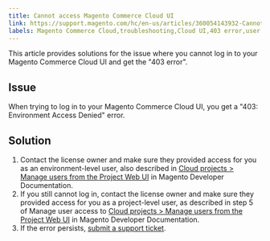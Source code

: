 ```yaml
---
title: Cannot access Magento Commerce Cloud UI
link: https://support.magento.com/hc/en-us/articles/360054143932-Cannot-access-Magento-Commerce-Cloud-UI
labels: Magento Commerce Cloud,troubleshooting,Cloud UI,403 error,user access
---
```


This article provides solutions for the issue where you cannot log in to your Magento Commerce Cloud UI and get the "403 error".

## Issue

When trying to log in to your Magento Commerce Cloud UI, you get a "403: Environment Access Denied" error. 

## Solution

1. Сontact the license owner and make sure they provided access for you as an environment-level user, also described in [Cloud projects > Manage users from the Project Web UI](https://devdocs.magento.com/cloud/project/user-admin.html#cloud-user-webinterface) in Magento Developer Documentation.
1. If you still cannot log in, сontact the license owner and make sure they provided access for you as a project-level user, as described in step 5 of Manage user access to [Cloud projects > Manage users from the Project Web UI](https://devdocs.magento.com/cloud/project/user-admin.html#cloud-user-webinterface) in Magento Developer Documentation.
1. If the error persists, [submit a support ticket](https://support.magento.com/hc/en-us/articles/360019088251). 